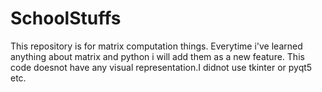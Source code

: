 # SchoolStuffs
This repository is for matrix computation things. Everytime i've learned anything about matrix and python i will add them as a new feature.
This code doesnot have any visual representation.I didnot use tkinter or pyqt5 etc.
